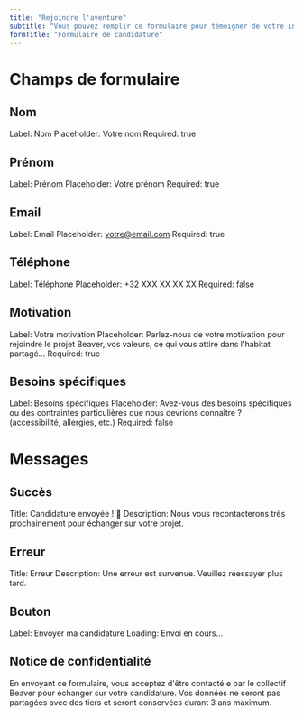 ```yaml
---
title: "Rejoindre l'aventure"
subtitle: "Vous pouvez remplir ce formulaire pour témoigner de votre intérêt envers le projet. Nous vous recontacterons dans les semaines à venir pour vous communiquer une date de visite de la ferme et le reste du processus d'adhésion."
formTitle: "Formulaire de candidature"
---
```


# Champs de formulaire

## Nom

Label: Nom
Placeholder: Votre nom
Required: true

## Prénom

Label: Prénom
Placeholder: Votre prénom
Required: true

## Email

Label: Email
Placeholder: votre@email.com
Required: true

## Téléphone

Label: Téléphone
Placeholder: +32 XXX XX XX XX
Required: false

## Motivation

Label: Votre motivation
Placeholder: Parlez-nous de votre motivation pour rejoindre le projet Beaver, vos valeurs, ce qui vous attire dans l'habitat partagé...
Required: true

## Besoins spécifiques

Label: Besoins spécifiques
Placeholder: Avez-vous des besoins spécifiques ou des contraintes particulières que nous devrions connaître ? (accessibilité, allergies, etc.)
Required: false

# Messages

## Succès

Title: Candidature envoyée ! 🌱
Description: Nous vous recontacterons très prochainement pour échanger sur votre projet.

## Erreur

Title: Erreur
Description: Une erreur est survenue. Veuillez réessayer plus tard.

## Bouton

Label: Envoyer ma candidature
Loading: Envoi en cours...

## Notice de confidentialité

En envoyant ce formulaire, vous acceptez d'être contacté·e par le collectif Beaver pour échanger sur votre candidature. Vos données ne seront pas partagées avec des tiers et seront conservées durant 3 ans maximum.
